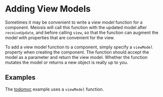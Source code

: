 # Adding View Models

Sometimes it may be convenient to write a *view model* function for a component. Meiosis will call this function with the updated model after `receiveUpdate`, and before calling `view`, so that the function can augment the model with properties that are convenient for the view.

To add a view model function to a component, simply specify a `viewModel` property when creating the component. The function should accept the model as a parameter and return the view model. Whether the function mutates the model or returns a new object is really up to you.

## Examples

The [todomvc](https://github.com/foxdonut/meiosis-examples/tree/master/examples/todomvc) example uses a `viewModel` function.
